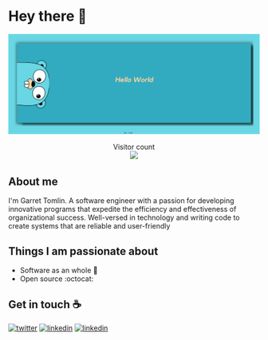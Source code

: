 # Hey there :wave:

<img src="https://github.com/GarretTomlin/GarretTomlin/blob/master/icons%20with%20padding/tsc%20helloworld.ts%20(4).png" alt="Hello world">

<p align="center"> 
  Visitor count<br>
  <img src="https://profile-counter.glitch.me/GarretTomlin/count.svg" />
</p>

## About me

I'm Garret Tomlin. A software engineer with a passion for developing innovative programs that expedite the efficiency and effectiveness of organizational success. Well-versed in technology and writing code to create systems that are reliable and user-friendly



## Things I am passionate about

- Software as an whole :robot:
- Open source :octocat:

## Get in touch :coffee:

<p>
  <a href="https://twitter.com/"><img src="https://img.icons8.com/color/50/000000/twitter-squared.png" alt="twitter"/></a>
  <a href="https://www.linkedin.com/in/garrettomlin"><img src="https://img.icons8.com/color/50/000000/linkedin.png" alt="linkedin"/></a>
    <a href="https://www.linkedin.com/in/garrettomlin"><img src="https://img.icons8.com/color/50/000000/gmail.png" alt="linkedin"/></a>

<p>




